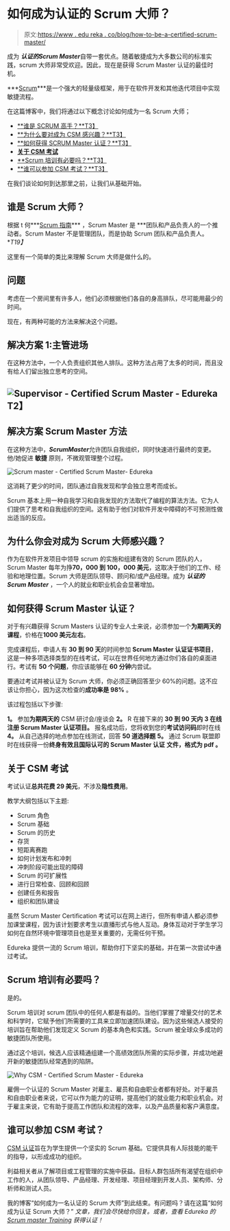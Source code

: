 # 如何成为认证的 Scrum 大师？

> 原文:[https://www . edu reka . co/blog/how-to-be-a-certified-scrum-master/](https://www.edureka.co/blog/how-to-become-a-certified-scrum-master/)

成为 ***认证的******Scrum Master***自带一套优点。随着敏捷成为大多数公司的标准实践，scrum 大师非常受欢迎。因此，现在是获得 Scrum Master 认证的最佳时机。

***[Scrum](https://www.edureka.co/blog/what-is-scrum/)***是一个强大的轻量级框架，用于在软件开发和其他迭代项目中实现敏捷流程。

在这篇博客中，我们将通过以下概念讨论如何成为一名 Scrum 大师；

*   [**谁是 SCRUM 高手？**T3】](#whoisascrummaster)
*   [**为什么要对成为 CSM 感兴趣？**T3】](#whyshouldyoubeinterestedinbecomingacsm)
*   [**如何获得 SCRUM Master 认证？**T3】](#howtogetcertifiedasascrummaster)
*   [**关于 CSM 考试**](#aboutcsmexam)
*   [**Scrum 培训有必要吗？**T3】](#isscrumtrainingnecessary)
*   [**谁可以参加 CSM 考试？**T3】](#whocantakeupcsm)

在我们谈论如何到达那里之前，让我们从基础开始。

## 谁是 Scrum 大师？

根据 t 何***[Scrum 指南](https://www.scrumguides.org/scrum-guide.html)*** ，Scrum Master 是 ***团队和产品负责人的一个推动者。Scrum Master 不是管理团队，而是协助 Scrum 团队和产品负责人。**T19】*

这里有一个简单的类比来理解 Scrum 大师是做什么的。

## **问题**

考虑在一个房间里有许多人，他们必须根据他们各自的身高排队，尽可能用最少的时间。

现在，有两种可能的方法来解决这个问题。

## **解决方案 1:主管进场**

在这种方法中，一个人负责组织其他人排队。这种方法占用了太多的时间，而且没有给人们留出独立思考的空间。

## **![Supervisor - Certified Scrum Master - Edureka](../Images/c7ff0171669c19a4d34a99d0c28086a0.png)T2】**

## **解决方案 Scrum Master 方法**

在这种方法中，***Scrum******Master***允许团队自我组织，同时快速进行最终的变更。他/她促进  **敏捷** 原则，不微观管理整个过程。

![Scrum master - Certified Scrum Master- Edureka](../Images/64a7be211c92311e0bfb168a4dab92e1.png)

这消耗了更少的时间，团队通过自我发现和学会独立思考而成长。

Scrum 基本上用一种自我学习和自我发现的方法取代了编程的算法方法。它为人们提供了思考和自我组织的空间。这有助于他们对软件开发中障碍的不可预测性做出适当的反应。

## 为什么你会对成为 Scrum 大师感兴趣？

作为在软件开发项目中领导 scrum 的实施和组建有效的 Scrum 团队的人， Scrum Master 每年为挣**70，000 到 100，000 美元**，这取决于他们的工作、经验和地理位置。Scrum 大师是团队领导、顾问和/或产品经理。成为 ***认证的 Scrum Master*** ，一个人的就业和职业机会会显著增加。

## 如何获得 Scrum Master 认证？

对于有兴趣获得 Scrum Masters 认证的专业人士来说，必须参加一个**为期两天的课程**，价格在**1000 美元左右**。

完成课程后，申请人有 **30 到 90 天**的时间参加 **Scrum Master 认证证书项目**，这是一种多项选择类型的在线考试，可以在世界任何地方通过你们各自的桌面进行。考试有 **50 个问题**，你应该能够在 **60 分钟**内尝试。

要通过考试并被认证为 Scrum 大师，你必须正确回答至少 60%的问题。这不应该让你担心，因为这次检查的**成功率是 98%** 。

该过程包括以下步骤:

**1。** 参加**为期两天的** CSM 研讨会/座谈会 **2。** R 在接下来的 **30 到 90 天内** **3 在线注册 Scrum Master 认证项目。** 报名成功后，您将收到您的**考试访问码**即时在线 **4。** 从自己选择的地点参加在线测试，回答 **50 道选择题** **5。** 通过 Scrum 联盟即时在线获得一份**终身有效且国际认可的 Scrum Master 认证** **文件，格式为 **pdf** 。**

## **关于 CSM 考试**

考试认证**总共花费 29 美元**，不涉及**隐性费用**。

教学大纲包括以下主题:

*   Scrum 角色
*   Scrum 基础
*   Scrum 的历史
*   存货
*   短距离赛跑
*   如何计划发布和冲刺
*   冲刺阶段可能出现的障碍
*   Scrum 的可扩展性
*   进行日常检查、回顾和回顾
*   创建任务和报告
*   组织和团队建设

虽然 Scrum Master Certification 考试可以在网上进行，但所有申请人都必须参加课堂课程，因为该计划要求考生以直播形式与他人互动。身体互动对于学生学习如何在自然环境中管理项目也是至关重要的，无需任何干预。

Edureka 提供一流的 Scrum 培训，帮助你打下坚实的基础，并在第一次尝试中通过考试。

## Scrum 培训有必要吗？

是的。

Scrum 培训对 scrum 团队中的任何人都是有益的。当他们掌握了增量交付的艺术和科学时，它赋予他们所需要的工具来立即加速团队建设。因为这些候选人接受的培训旨在帮助他们发现定义 Scrum 的基本角色和实践。Scrum 被全球众多成功的敏捷团队所使用。

通过这个培训，候选人应该精通组建一个高绩效团队所需的实际步骤，并成功地避开新的敏捷团队经常遇到的陷阱。

![Why CSM - Certified Scrum Master - Edureka](../Images/c5cea91b3bf7dea7576fc930a4cdbdf7.png)

雇佣一个认证的 Scrum Master 对雇主、雇员和自由职业者都有好处。对于雇员和自由职业者来说，它可以作为能力的证明，提高他们的就业能力和职业机会。对于雇主来说，它有助于提高工作团队和流程的效率，以及产品质量和客户满意度。

## 谁可以参加 CSM 考试？

[CSM 认证](https://www.edureka.co/certified-scrum-master-certification-training)旨在为学生提供一个坚实的 Scrum 基础。它提供具有人际技能的能干的指导，以形成成功的组织。

利益相关者从了解项目或工程管理的实施中获益。目标人群包括所有渴望在组织中工作的人，从团队领导、产品经理、开发经理、项目经理到开发人员、架构师、分析师和测试人员。

我的博客“如何成为一名认证的 Scrum 大师”到此结束。有问题吗？请在这篇“如何成为认证 Scrum 大师？”  *文章，我们会尽快给你回复。或者，查看 Edureka 的 [Scrum master Training](https://www.edureka.co/certified-scrum-master-certification-training) 获得认证！*